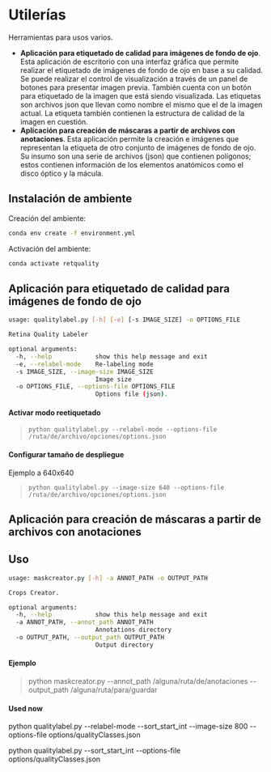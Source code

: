 # Utilerías

Herramientas para usos varios.

- **Aplicación para etiquetado de calidad para imágenes de fondo de ojo**. Esta aplicación de escritorio con una interfaz gráfica que permite realizar el etiquetado de imágenes de fondo de ojo en base a su calidad. Se puede realizar el control de visualización a través de un panel de botones para presentar imagen previa. También cuenta con un botón para etiquetado de la imagen que está siendo visualizada. Las etiquetas son archivos json que llevan como nombre el mismo que el de la imagen actual. La etiqueta también contienen la estructura de calidad de la imagen en cuestión.
- **Aplicación para creación de máscaras a partir de archivos con anotaciones**. Esta aplicación permite la creación e imágenes que representan la etiqueta de otro conjunto de imágenes de fondo de ojo. Su insumo son una serie de archivos (json) que contienen polígonos; estos contienen información de los elementos anatómicos como el disco óptico y la mácula.

## Instalación de ambiente

Creación del ambiente:

```bash
conda env create -f environment.yml
```

Activación del ambiente:

```bash
conda activate retquality
```

## Aplicación para etiquetado de calidad para imágenes de fondo de ojo

```bash
usage: qualitylabel.py [-h] [-e] [-s IMAGE_SIZE] -o OPTIONS_FILE

Retina Quality Labeler

optional arguments:
  -h, --help            show this help message and exit
  -e, --relabel-mode    Re-labeling mode
  -s IMAGE_SIZE, --image-size IMAGE_SIZE
                        Image size
  -o OPTIONS_FILE, --options-file OPTIONS_FILE
                        Options file (json).
```

#### Activar modo reetiquetado

> ```python qualitylabel.py --relabel-mode --options-file /ruta/de/archivo/opciones/options.json```

#### Configurar tamaño de despliegue

Ejemplo a 640x640

> ```python qualitylabel.py --image-size 640 --options-file /ruta/de/archivo/opciones/options.json```

## Aplicación para creación de máscaras a partir de archivos con anotaciones

## Uso

```bash
usage: maskcreator.py [-h] -a ANNOT_PATH -o OUTPUT_PATH

Crops Creator.

optional arguments:
  -h, --help            show this help message and exit
  -a ANNOT_PATH, --annot_path ANNOT_PATH
                        Annotations directory
  -o OUTPUT_PATH, --output_path OUTPUT_PATH
                        Output directory
```

#### Ejemplo

> python maskcreator.py --annot_path /alguna/ruta/de/anotaciones --output_path /alguna/ruta/para/guardar

#### Used now

python qualitylabel.py --relabel-mode --sort_start_int --image-size 800 --options-file options/qualityClasses.json

python qualitylabel.py --sort_start_int --options-file options/qualityClasses.json